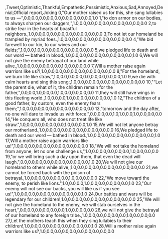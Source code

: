 ,Tweet,Optimistic,Thankful,Empathetic,Pessimistic,Anxious,Sad,Annoyed,Denial,Official report,Joking
0,"Our mother raised us for this, she sang lullabies to us —",0.0,0.0,0.0,0.0,0.0,0.0,0.0,0.0,0.0,1.0
1,"to don armor on our bodies, to always sharpen our daggers,",1.0,0.0,0.0,0.0,0.0,0.0,0.0,0.0,0.0,0.0
2,to strike fear in the hearts of boastful neighbors.,1.0,0.0,0.0,0.0,0.0,0.0,0.0,0.0,0.0,0.0
3,To not let our homeland be trampled by myriad foes.,1.0,0.0,0.0,0.0,0.0,0.0,0.0,0.0,0.0,0.0
4,"We bid farewell to our kin, to our wives and our fields;",1.0,0.0,1.0,0.0,0.0,0.0,0.0,0.0,0.0,0.0
5,we pledged life to death and our word — bathed in blood.,1.0,0.0,0.0,0.0,0.0,0.0,0.0,0.0,0.0,1.0
6,We will not give the enemy betrayal of our land while alive.,1.0,0.0,0.0,0.0,0.0,0.0,1.0,0.0,0.0,0.0
7,Will a mother raise again warriors like us?!,1.0,0.0,0.0,0.0,0.0,0.0,0.0,0.0,0.0,0.0
8,"For the homeland, we burn life like straw,",1.0,0.0,0.0,0.0,0.0,0.0,0.0,0.0,0.0,1.0
9,we die with calm hearts and sing this song:,1.0,0.0,0.0,0.0,0.0,0.0,0.0,0.0,0.0,0.0
10,"“Let the parent die, what of it, the children remain for the father,",0.0,0.0,1.0,0.0,0.0,1.0,0.0,0.0,0.0,0.0
11,they will still have wings in this fleeting world.,1.0,0.0,0.0,1.0,0.0,0.0,0.0,0.0,0.0,1.0
12,"The children of a good father, by custom, even the enemy fears them;",1.0,0.0,0.0,0.0,0.0,0.0,0.0,0.0,0.0,0.0
13,"tomorrow and the day after, no one will dare to invade us with force.",0.0,0.0,0.0,1.0,1.0,0.0,1.0,0.0,0.0,0.0
14,"He conquers all, who does not treat life like straw.",1.0,0.0,0.0,0.0,0.0,0.0,1.0,0.0,0.0,1.0
15,We will not let anyone betray our motherland.,1.0,0.0,0.0,0.0,0.0,0.0,0.0,0.0,0.0,0.0
16,We pledged life to death and our word — bathed in blood.,1.0,0.0,0.0,0.0,0.0,0.0,0.0,0.0,0.0,1.0
17,Will a mother raise again warriors like us!”,1.0,0.0,0.0,0.0,0.0,0.0,0.0,0.0,0.0,0.0
18,"We will not take the homeland from anyone, let no one challenge us,",1.0,0.0,0.0,0.0,0.0,0.0,1.0,0.0,0.0,0.0
19,"or we will bring such a day upon them, that even the dead will laugh.",0.0,0.0,0.0,0.0,0.0,0.0,0.0,0.0,0.0,1.0
20,We will not give our homeland to others while alive;,1.0,0.0,0.0,0.0,0.0,0.0,0.0,0.0,0.0,0.0
21,we cannot be forced back with the poison of betrayal.,1.0,0.0,0.0,0.0,0.0,0.0,1.0,0.0,0.0,0.0
22,"We move toward the enemy, to perish like lions.",1.0,0.0,0.0,1.0,0.0,0.0,0.0,0.0,0.0,1.0
23,"Our enemy will not see our backs, you will like us if you see us!",1.0,0.0,0.0,0.0,0.0,0.0,0.0,0.0,0.0,1.0
24,Our battles and wars will be legendary for our children!,1.0,0.0,0.0,0.0,0.0,0.0,0.0,0.0,0.0,0.0
25,"We will not give the homeland to the enemy, we will stab ourselves in the heart,",0.0,0.0,0.0,0.0,0.0,0.0,1.0,0.0,0.0,0.0
26,we will not give the betrayal of our homeland to any foreign tribe.,1.0,0.0,0.0,0.0,0.0,0.0,1.0,0.0,0.0,0.0
27,Let the mothers teach this when they sing lullabies to their children!,1.0,0.0,0.0,0.0,0.0,0.0,0.0,0.0,0.0,1.0
28,Will a mother raise again warriors like us?,1.0,0.0,0.0,0.0,0.0,0.0,0.0,0.0,0.0,0.0
